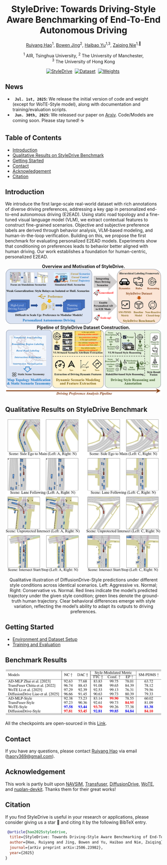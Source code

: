 <div align="center">
<h1>StyleDrive: Towards Driving-Style Aware Benchmarking of End-To-End Autonomous Driving</h1>

[Ruiyang Hao](https://ry-hao.top/)<sup>1</sup>, [Bowen Jing](https://arthur12137.com/)<sup>2</sup>, [Haibao Yu](https://scholar.google.com/citations?user=JW4F5HoAAAAJ)<sup>1,3</sup>, [Zaiqing Nie](https://scholar.google.com/citations?user=Qg7T6vUAAAAJ)<sup>1,:email:</sup>
 
<sup>1</sup> AIR, Tsinghua University, <sup>2</sup> The University of Manchester, <br> <sup>3</sup> The University of Hong Kong

[![StyleDrive](https://img.shields.io/badge/Arxiv-Paper-2b9348.svg?logo=arXiv)](https://arxiv.org/abs/2506.23982)&nbsp;
[![Dataset](https://img.shields.io/badge/%F0%9F%A4%97%20Dataset-Download-yellow)](https://huggingface.co/datasets/Ryhn98/StyleDrive-Dataset)&nbsp;
[![Weights](https://img.shields.io/badge/%F0%9F%A4%97%20Weights-Download-blue)](https://huggingface.co/datasets/Ryhn98/StyleDrive-Dataset)&nbsp;

</div>

## News
* **` Jul. 1st, 2025`:** We release the initial version of code and weight (except for WoTE-Style model), along with documentation and training/evaluation scripts.
* **` Jun. 30th, 2025`:** We released our paper on [Arxiv](https://arxiv.org/abs/2506.23982). Code/Models are coming soon. Please stay tuned! ☕️

## Table of Contents
- [Introduction](#introduction)
- [Qualitative Results on StyleDrive Benchmark](#qualitative-results-on-styledrive-benchmark)
- [Getting Started](#getting-started)
- [Contact](#contact)
- [Acknowledgement](#acknowledgement)
- [Citation](#citation)

## Introduction
We introduce the first large-scale real-world dataset with rich annotations of diverse driving preferences, addressing a key gap in personalized end-to-end autonomous driving (E2EAD). Using static road topology and a fine-tuned visual language model (VLM), we extract contextual features to construct fine-grained scenarios. Objective and subjective preference labels are derived through behavior analysis, VLM-based modeling, and human-in-the-loop verification. Building on this, we propose the first benchmark for evaluating personalized E2EAD models. Experiments show that conditioning on preferences leads to behavior better aligned with human driving. Our work establishes a foundation for human-centric, personalized E2EAD.

<div align="center"><b>Overview and Motivation of StyleDrive.</b>
<img src="assets/paper_overview.png" />
<b>Pipeline of StyleDrive Dataset Construction.</b>
<img src="assets/annoframework.png" />
</div>

## Qualitative Results on StyleDrive Benchmark
<div align="center">
<img src="assets/policycases.png" />
<p>Qualitative illustration of DiffusionDrive-Style predictions under different style conditions
across identical scenarios. Left: Aggressive vs. Normal; Right: Conservative vs. Normal. Red
lines indicate the model’s predicted trajectory under the given style condition; green lines denote the
ground-truth human trajectory. Clear behavioral differences emerge with style variation, reflecting
the model’s ability to adapt its outputs to driving preferences.</p>
</div>

## Getting Started

- [Environment and Dataset Setup](docs/install.md)
- [Training and Evaluation](docs/train_eval.md)


## Benchmark Results
<img src="assets/benchmark_results.png" />

All the checkpoints are open-sourced in this [Link](https://huggingface.co/datasets/Ryhn98/StyleDrive-Dataset/).


## Contact
If you have any questions, please contact [Ruiyang Hao](https://ry-hao.top/) via email (haory369@gmail.com).

## Acknowledgement
This work is partly built upon [NAVSIM](https://github.com/autonomousvision/navsim), [Transfuser](https://github.com/autonomousvision/transfuser), [DiffusionDrive](https://github.com/hustvl/DiffusionDrive), [WoTE](https://github.com/liyingyanUCAS/WoTE), and [nuplan-devkit](https://github.com/motional/nuplan-devkit). Thanks them for their great works!

## Citation
If you find StyleDrive is useful in your research or applications, please consider giving us a star 🌟 and citing it by the following BibTeX entry.

```bibtex
 @article{hao2025styledrive,
  title={StyleDrive: Towards Driving-Style Aware Benchmarking of End-To-End Autonomous Driving},
  author={Hao, Ruiyang and Jing, Bowen and Yu, Haibao and Nie, Zaiqing},
  journal={arXiv preprint arXiv:2506.23982},
  year={2025}
}
```
